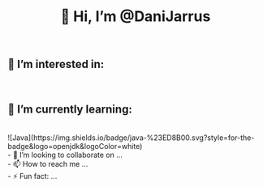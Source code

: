 <center><h1>👋 Hi, I’m @DaniJarrus</h1></center>
<br>
<h2>👀 I’m interested in:</h2>
<br>
<h2>🌱 I’m currently learning:</h2>
<br>
![Java](https://img.shields.io/badge/java-%23ED8B00.svg?style=for-the-badge&logo=openjdk&logoColor=white)
<br>
- 💞️ I’m looking to collaborate on ...
<br>
- 📫 How to reach me ...
<br>
- ⚡ Fun fact: ...

<!---
DaniJarrus/DaniJarrus is a ✨ special ✨ repository because its `README.md` (this file) appears on your GitHub profile.
You can click the Preview link to take a look at your changes.
--->
